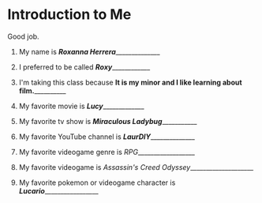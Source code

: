 # Introduction to Me

Good job. 

1. My name is ___Roxanna Herrera_________________

1. I preferred to be called _____Roxy_________________

1. I'm taking this class because ____It is my minor and I like learning about film.______________

1. My favorite movie is ___**Lucy**________________

1. My favorite tv show is ___**Miraculous Ladybug**______________

1. My favorite YouTube channel is ___**LaurDIY**_________________

1. My favorite videogame genre is *RPG*__________________

1. My favorite videogame is *Assassin's Creed Odyssey*____________________

1. My favorite pokemon or videogame character is ___*Lucario*____________________

